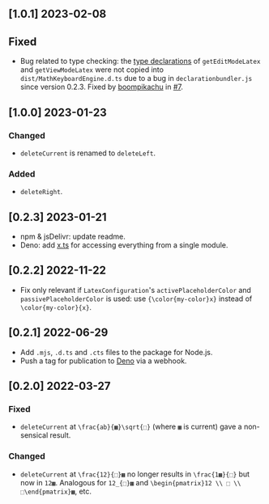 ## [1.0.1] 2023-02-08

## Fixed

- Bug related to type checking: the [type declarations](https://www.typescriptlang.org/docs/handbook/2/type-declarations.html) of `getEditModeLatex` and `getViewModeLatex` were not copied into `dist/MathKeyboardEngine.d.ts` due to a bug in `declarationbundler.js` since version 0.2.3. Fixed by [boompikachu](https://github.com/boompikachu) in [#7](https://github.com/MathKeyboardEngine/MathKeyboardEngine/pull/7).

## [1.0.0] 2023-01-23

### Changed

- `deleteCurrent` is renamed to `deleteLeft`.

### Added

- `deleteRight`.

## [0.2.3] 2023-01-21

- npm & jsDelivr: update readme.
- Deno: add [x.ts](https://github.com/MathKeyboardEngine/MathKeyboardEngine/blob/main/src/x.ts) for accessing everything from a single module.

## [0.2.2] 2022-11-22

- Fix only relevant if `LatexConfiguration`'s `activePlaceholderColor` and `passivePlaceholderColor` is used: use `{\color{my-color}x}` instead of `\color{my-color}{x}`.

## [0.2.1] 2022-06-29

- Add `.mjs`, `.d.ts` and `.cts` files to the package for Node.js.
- Push a tag for publication to [Deno](https://deno.land) via a webhook.

## [0.2.0] 2022-03-27

### Fixed

- `deleteCurrent` at `\frac{ab}{▦}\sqrt{⬚}` (where `▦` is current) gave a non-sensical result.

### Changed

- `deleteCurrent` at `\frac{12}{⬚}▦` no longer results in `\frac{1▦}{⬚}` but now in `12▦`. Analogous for `12_{⬚}▦` and `\begin{pmatrix}12 \\ ⬚ \\ ⬚\end{pmatrix}▦`, etc.
